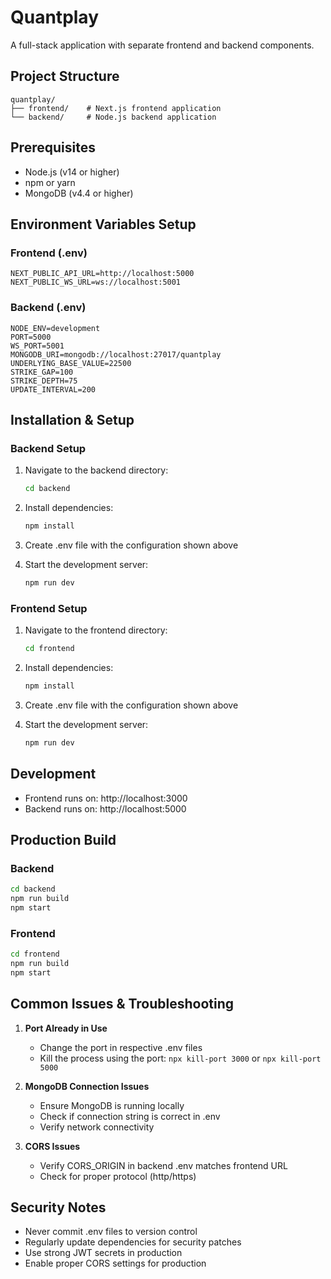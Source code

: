 # Quantplay

A full-stack application with separate frontend and backend components.

## Project Structure
```
quantplay/
├── frontend/    # Next.js frontend application
└── backend/     # Node.js backend application
```

## Prerequisites
- Node.js (v14 or higher)
- npm or yarn
- MongoDB (v4.4 or higher)

## Environment Variables Setup

### Frontend (.env)
```
NEXT_PUBLIC_API_URL=http://localhost:5000
NEXT_PUBLIC_WS_URL=ws://localhost:5001
```

### Backend (.env)
```
NODE_ENV=development
PORT=5000
WS_PORT=5001
MONGODB_URI=mongodb://localhost:27017/quantplay
UNDERLYING_BASE_VALUE=22500
STRIKE_GAP=100
STRIKE_DEPTH=75
UPDATE_INTERVAL=200
```

## Installation & Setup

### Backend Setup
1. Navigate to the backend directory:
   ```bash
   cd backend
   ```

2. Install dependencies:
   ```bash
   npm install
   ```

3. Create .env file with the configuration shown above

4. Start the development server:
   ```bash
   npm run dev
   ```

### Frontend Setup
1. Navigate to the frontend directory:
   ```bash
   cd frontend
   ```

2. Install dependencies:
   ```bash
   npm install
   ```

3. Create .env file with the configuration shown above

4. Start the development server:
   ```bash
   npm run dev
   ```

## Development

- Frontend runs on: http://localhost:3000
- Backend runs on: http://localhost:5000

## Production Build

### Backend
```bash
cd backend
npm run build
npm start
```

### Frontend
```bash
cd frontend
npm run build
npm start
```

## Common Issues & Troubleshooting

1. **Port Already in Use**
   - Change the port in respective .env files
   - Kill the process using the port: `npx kill-port 3000` or `npx kill-port 5000`

2. **MongoDB Connection Issues**
   - Ensure MongoDB is running locally
   - Check if connection string is correct in .env
   - Verify network connectivity

3. **CORS Issues**
   - Verify CORS_ORIGIN in backend .env matches frontend URL
   - Check for proper protocol (http/https)

## Security Notes

- Never commit .env files to version control
- Regularly update dependencies for security patches
- Use strong JWT secrets in production
- Enable proper CORS settings for production
